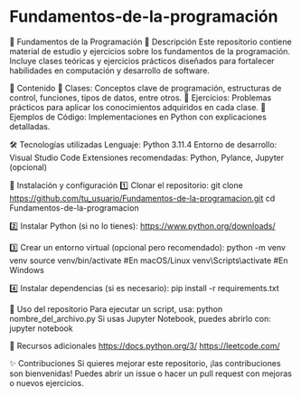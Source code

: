 # Fundamentos-de-la-programación


📌 Fundamentos de la Programación
🚀 Descripción
Este repositorio contiene material de estudio y ejercicios sobre los fundamentos de la programación. Incluye clases teóricas y ejercicios prácticos diseñados para fortalecer habilidades en computación y desarrollo de software.


📂 Contenido
🔹 Clases: Conceptos clave de programación, estructuras de control, funciones, tipos de datos, entre otros.
🔹 Ejercicios: Problemas prácticos para aplicar los conocimientos adquiridos en cada clase.
🔹 Ejemplos de Código: Implementaciones en Python con explicaciones detalladas.


🛠️ Tecnologías utilizadas
Lenguaje: Python 3.11.4
Entorno de desarrollo: Visual Studio Code
Extensiones recomendadas: Python, Pylance, Jupyter (opcional)


🚀 Instalación y configuración
1️⃣ Clonar el repositorio:
git clone https://github.com/tu_usuario/Fundamentos-de-la-programacion.git
cd Fundamentos-de-la-programacion


2️⃣ Instalar Python (si no lo tienes):
https://www.python.org/downloads/


3️⃣ Crear un entorno virtual (opcional pero recomendado):
python -m venv venv
source venv/bin/activate  #En macOS/Linux
venv\Scripts\activate  #En Windows


4️⃣ Instalar dependencias (si es necesario):
pip install -r requirements.txt


📌 Uso del repositorio
Para ejecutar un script, usa:
python nombre_del_archivo.py
Si usas Jupyter Notebook, puedes abrirlo con:
jupyter notebook


📖 Recursos adicionales
https://docs.python.org/3/
https://leetcode.com/


✨ Contribuciones
Si quieres mejorar este repositorio, ¡las contribuciones son bienvenidas! Puedes abrir un issue o hacer un pull request con mejoras o nuevos ejercicios.

